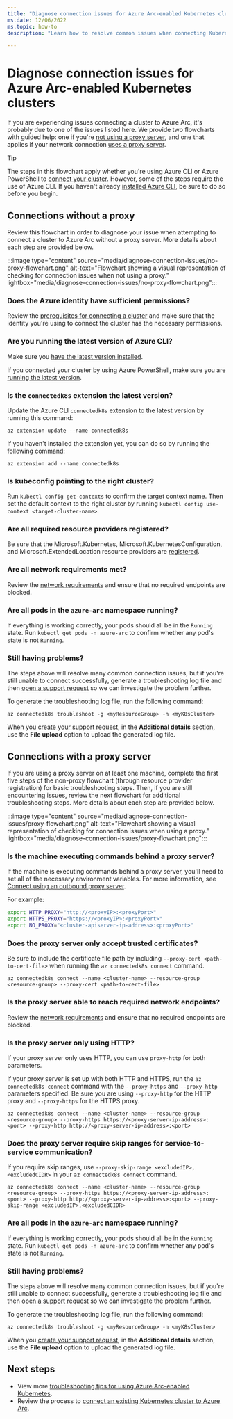```yaml
---
title: "Diagnose connection issues for Azure Arc-enabled Kubernetes clusters"
ms.date: 12/06/2022
ms.topic: how-to
description: "Learn how to resolve common issues when connecting Kubernetes clusters to Azure Arc."

---
```


# Diagnose connection issues for Azure Arc-enabled Kubernetes clusters

If you are experiencing issues connecting a cluster to Azure Arc, it's probably due to one of the issues listed here. We provide two flowcharts with guided help: one if you're [not using a proxy server](#connections-without-a-proxy), and one that applies if your network connection [uses a proxy server](#connections-with-a-proxy-server).

> [!TIP]
> The steps in this flowchart apply whether you're using Azure CLI or Azure PowerShell to [connect your cluster](quickstart-connect-cluster.md). However, some of the steps require the use of Azure CLI. If you haven't already [installed Azure CLI](/cli/azure/install-azure-cli), be sure to do so before you begin.

## Connections without a proxy

Review this flowchart in order to diagnose your issue when attempting to connect a cluster to Azure Arc without a proxy server. More details about each step are provided below.

:::image type="content" source="media/diagnose-connection-issues/no-proxy-flowchart.png" alt-text="Flowchart showing a visual representation of checking for connection issues when not using a proxy." lightbox="media/diagnose-connection-issues/no-proxy-flowchart.png":::

### Does the Azure identity have sufficient permissions?

Review the [prerequisites for connecting a cluster](quickstart-connect-cluster.md?tabs=azure-cli#prerequisites) and make sure that the identity you're using to connect the cluster has the necessary permissions.

### Are you running the latest version of Azure CLI?

Make sure you [have the latest version installed](/cli/azure/install-azure-cli).

If you connected your cluster by using Azure PowerShell, make sure you are [running the latest version](/powershell/azure/install-az-ps).

### Is the `connectedk8s` extension the latest version?

Update the Azure CLI `connectedk8s` extension to the latest version by running this command:

```azurecli
az extension update --name connectedk8s
```

If you haven't installed the extension yet, you can do so by running the following command:

```azurecli
az extension add --name connectedk8s
```

### Is kubeconfig pointing to the right cluster?

Run `kubectl config get-contexts` to confirm the target context name. Then set the default context to the right cluster by running `kubectl config use-context <target-cluster-name>`.

### Are all required resource providers registered?

Be sure that the Microsoft.Kubernetes, Microsoft.KubernetesConfiguration, and Microsoft.ExtendedLocation resource providers are [registered](quickstart-connect-cluster.md#register-providers-for-azure-arc-enabled-kubernetes).

### Are all network requirements met?

Review the [network requirements](meet-network-requirements.md) and ensure that no required endpoints are blocked.

### Are all pods in the `azure-arc` namespace running?

If everything is working correctly, your pods should all be in the `Running` state. Run `kubectl get pods -n azure-arc` to confirm whether any pod's state is not `Running`.

### Still having problems?

The steps above will resolve many common connection issues, but if you're still unable to connect successfully, generate a troubleshooting log file and then [open a support request](../../azure-portal/supportability/how-to-create-azure-support-request.md) so we can investigate the problem further.

To generate the troubleshooting log file, run the following command:

```azurecli
az connectedk8s troubleshoot -g <myResourceGroup> -n <myK8sCluster>
```

When you [create your support request](../../azure-portal/supportability/how-to-create-azure-support-request.md), in the **Additional details** section, use the **File upload** option to upload the generated log file.

## Connections with a proxy server

If you are using a proxy server on at least one machine, complete the first five steps of the non-proxy flowchart (through resource provider registration) for basic troubleshooting steps. Then, if you are still encountering issues, review the next flowchart for additional troubleshooting steps. More details about each step are provided below.

:::image type="content" source="media/diagnose-connection-issues/proxy-flowchart.png" alt-text="Flowchart showing a visual representation of checking for connection issues when using a proxy." lightbox="media/diagnose-connection-issues/proxy-flowchart.png":::

### Is the machine executing commands behind a proxy server?

If the machine is executing commands behind a proxy server, you'll need to set all of the necessary environment variables. For more information, see [Connect using an outbound proxy server](quickstart-connect-cluster.md#connect-using-an-outbound-proxy-server).

For example:

```bash
export HTTP_PROXY="http://<proxyIP>:<proxyPort>"
export HTTPS_PROXY="https://<proxyIP>:<proxyPort>"
export NO_PROXY="<cluster-apiserver-ip-address>:<proxyPort>"
```

### Does the proxy server only accept trusted certificates?

Be sure to include the certificate file path by including `--proxy-cert <path-to-cert-file>` when running the `az connectedk8s connect` command.

```azurecli
az connectedk8s connect --name <cluster-name> --resource-group <resource-group> --proxy-cert <path-to-cert-file>
```

### Is the proxy server able to reach required network endpoints?

Review the [network requirements](meet-network-requirements.md) and ensure that no required endpoints are blocked.

### Is the proxy server only using HTTP?

If your proxy server only uses HTTP, you can use `proxy-http` for both parameters.

If your proxy server is set up with both HTTP and HTTPS, run the `az connectedk8s connect` command with the `--proxy-https` and `--proxy-http` parameters specified. Be sure you are using `--proxy-http` for the HTTP proxy and `--proxy-https` for the HTTPS proxy.

```azurecli
az connectedk8s connect --name <cluster-name> --resource-group <resource-group> --proxy-https https://<proxy-server-ip-address>:<port> --proxy-http http://<proxy-server-ip-address>:<port>  
```

### Does the proxy server require skip ranges for service-to-service communication?

If you require skip ranges, use `--proxy-skip-range <excludedIP>,<excludedCIDR>` in your `az connectedk8s connect` command.

```azurecli
az connectedk8s connect --name <cluster-name> --resource-group <resource-group> --proxy-https https://<proxy-server-ip-address>:<port> --proxy-http http://<proxy-server-ip-address>:<port> --proxy-skip-range <excludedIP>,<excludedCIDR>
```

### Are all pods in the `azure-arc` namespace running?

If everything is working correctly, your pods should all be in the `Running` state. Run `kubectl get pods -n azure-arc` to confirm whether any pod's state is not `Running`.

### Still having problems?

The steps above will resolve many common connection issues, but if you're still unable to connect successfully, generate a troubleshooting log file and then [open a support request](../../azure-portal/supportability/how-to-create-azure-support-request.md) so we can investigate the problem further.

To generate the troubleshooting log file, run the following command:

```azurecli
az connectedk8s troubleshoot -g <myResourceGroup> -n <myK8sCluster>
```

When you [create your support request](../../azure-portal/supportability/how-to-create-azure-support-request.md), in the **Additional details** section, use the **File upload** option to upload the generated log file.

## Next steps

- View more [troubleshooting tips for using Azure Arc-enabled Kubernetes](troubleshooting.md).
- Review the process to [connect an existing Kubernetes cluster to Azure Arc](quickstart-connect-cluster.md).
